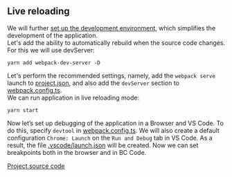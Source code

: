## Live reloading
We will further [set up the development environment](https://webpack.js.org/guides/development/), which simplifies the development of the application.  
Let's add the ability to automatically rebuild when the source code changes. For this we will use devServer:
```
yarn add webpack-dev-server -D
```

Let's perform the recommended settings, namely, add the `webpack serve` launch to [project.json](project.json), and also add the `devServer` section to [webpack.config.ts](webpack.config.ts).  
We can run application in live reloading mode:
```
yarn start
```

Now let’s set up debugging of the application in a Browser and VS Code. To do this, specify `devtool` in [webpack.config.ts](webpack.config.ts).
We will also create a default configuration `Chrome: Launch` on the `Run and Debug` tab in VS Code. As a result, the file [.vscode/launch.json](.vscode/launch.json) will be created.
Now we can set breakpoints both in the browser and in BC Code.

[Project source code](./)
